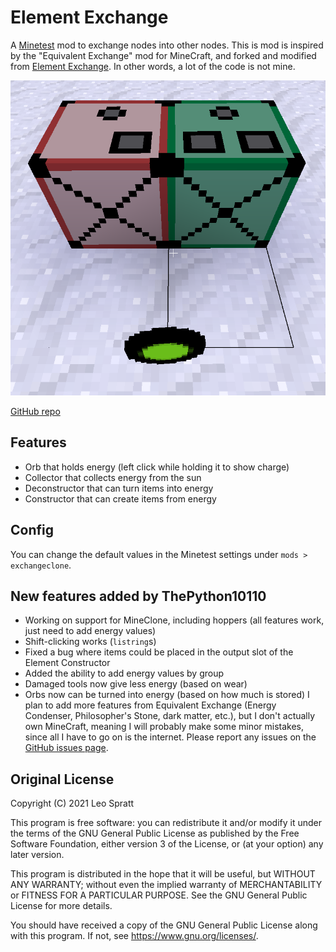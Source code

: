 # Element Exchange
A [Minetest](https://www.minetest.net/) mod to exchange nodes into other nodes. This is mod is inspired by the "Equivalent Exchange" mod for MineCraft, and forked and modified from [Element Exchange](https://github.com/enchant97/minetest_element_exchange). In other words, a lot of the code is not mine.

![In Game Screenshot](screenshot.png)

[GitHub repo](https://github.com/thepython10110/exchangeclone)

## Features
- Orb that holds energy (left click while holding it to show charge)
- Collector that collects energy from the sun
- Deconstructor that can turn items into energy
- Constructor that can create items from energy

## Config
You can change the default values in the Minetest settings under `mods > exchangeclone`.

## New features added by ThePython10110
* Working on support for MineClone, including hoppers (all features work, just need to add energy values)
* Shift-clicking works (`listring`s)
* Fixed a bug where items could be placed in the output slot of the Element Constructor
* Added the ability to add energy values by group
* Damaged tools now give less energy (based on wear)
* Orbs now can be turned into energy (based on how much is stored)
I plan to add more features from Equivalent Exchange (Energy Condenser, Philosopher's Stone, dark matter, etc.), but I don't actually own MineCraft, meaning I will probably make some minor mistakes, since all I have to go on is the internet. Please report any issues on the [GitHub issues page](https://github.com/thepython10110/exchangeclone/issues).

## Original License
Copyright (C) 2021 Leo Spratt

This program is free software: you can redistribute it and/or modify
it under the terms of the GNU General Public License as published by
the Free Software Foundation, either version 3 of the License, or
(at your option) any later version.

This program is distributed in the hope that it will be useful,
but WITHOUT ANY WARRANTY; without even the implied warranty of
MERCHANTABILITY or FITNESS FOR A PARTICULAR PURPOSE.  See the
GNU General Public License for more details.

You should have received a copy of the GNU General Public License
along with this program.  If not, see <https://www.gnu.org/licenses/>.
